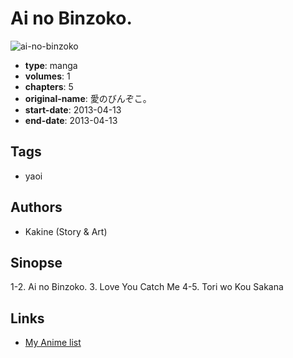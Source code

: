 # Ai no Binzoko.

![ai-no-binzoko](https://cdn.myanimelist.net/images/manga/1/162548.jpg)

-   **type**: manga
-   **volumes**: 1
-   **chapters**: 5
-   **original-name**: 愛のびんぞこ。
-   **start-date**: 2013-04-13
-   **end-date**: 2013-04-13

## Tags

-   yaoi

## Authors

-   Kakine (Story & Art)

## Sinopse

1-2. Ai no Binzoko. 3. Love You Catch Me
4-5. Tori wo Kou Sakana

## Links

-   [My Anime list](https://myanimelist.net/manga/92496/Ai_no_Binzoko)
